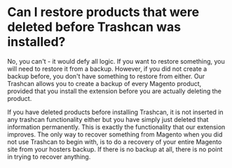 # Can I restore products that were deleted before Trashcan was installed?
No, you can't - it would defy all logic. If you want to restore something, you will need to restore it from a backup. However, if you did not create a backup before, you don't have something to restore from either. Our Trashcan allows you to create a backup of every Magento product, provided that you install the extension before you are actually deleting the product.

If you have deleted products before installing Trashcan, it is not inserted in any trashcan functionality either but you have simply just deleted that information permanently. This is exactly the functionality that our extension improves. The only way to recover something from Magento when you did not use Trashcan to begin with, is to do a recovery of your entire Magento site from your hosters backup. If there is no backup at all, there is no point in trying to recover anything.
